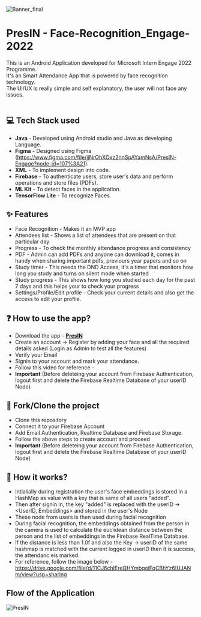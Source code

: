 ![Banner_final](https://user-images.githubusercontent.com/62587060/170310091-19c3c843-f859-42fb-898f-1b3ea5b7005d.png)

# PresIN - Face-Recognition_Engage-2022
This is an Android Application developed for Microsoft Intern Engage 2022 Programme.<br />
It's an Smart Attendance App that is powered by face recognition technology.<br />
The UI/UX is really simple and self explanatory, the user will not face any issues.<br />
<br />

## 💻 Tech Stack used 
- **Java** - Developed using Android studio and Java as developing Language.<br />
- **Figma** - Designed using Figma (https://www.figma.com/file/jjNrOhXOxz2nnSpAYamNsA/PresIN-Engage?node-id=107%3A21).<br />
- **XML** - To implement design into code.<br />
- **Firebase** - To authenticate users, store user's data and perform operations and store files (PDFs).<br />
- **ML Kit** - To detect faces in the application.<br />
- **TensorFlow Lite** - To recognize Faces.<br />

## ✨ Features
- Face Recognition - Makes it an MVP app
- Attendees list - Shows a list of attendees that are present on that particular day
- Progress - To check the monthly attendance progress and consistency
- PDF - Admin can add PDFs and anyone can download it, comes in handy when sharing important pdfs, previours year papers and so on
- Study timer - This needs the DND Access, it's a timer that monitors how long you study and turns on silent mode when started
- Study progress - This shows how long you studied each day for the past 7 days and this helps your to check your progress
- Settings/Profile/Edit profile - Check your current details and also get the access to edit your profile.

## ❓ How to use the app?
- Download the app  - [**PresIN**](https://github.com/binayshaw7777/Face-Recognition_Engage-2022/blob/master/app/release/app-release.apk)
- Create an account -> Register by adding your face and all the required details asked (Login as Admin to test all the features)
- Verify your Email
- Signin to your account and mark your attendance.
- Follow this video for reference - <br />
- **Important** (Before deleteing your account from Firebase Authentication, logout first and delete the Firebase Realtime Database of your userID Node)


## 🍴 Fork/Clone the project
- Clone this repository
- Connect it to your Firebase Account
- Add Email Authentication, Realtime Database and Firebase Storage.
- Follow the above steps to create account and proceed
- **Important** (Before deleteing your account from Firebase Authentication, logout first and delete the Firebase Realtime Database of your userID Node)

## 🤔 How it works?
- Intialially during registration the user's face embeddings is stored in a HashMap as value with a key that is same of all users "added".<br />
- Then after signin in, the key "added" is replaced with the userID -> <UserID, Embeddings> and stored in the user's Node<br />
- These node from users is then used during facial recognition<br />
- During facial recognition, the embeddings obtained from the person in the camera is used to calculate the euclidean distance between the person and the list of embeddings in the Firebase   RealTime Database.<br />
- If the distance is less than 1.0f and also the Key -> userID of the same hashmap is matched with the current logged in userID then it is success, the attendanc eis marked.<br />
- For reference, follow the image below - https://drive.google.com/file/d/11CJ6chlEreQHYmbqoiFqCBhYz6IUJANm/view?usp=sharing

## Flow of the Application
![PresIN](https://user-images.githubusercontent.com/62587060/170339689-8665f94f-f158-4717-80b1-8713251e6bc8.png)
